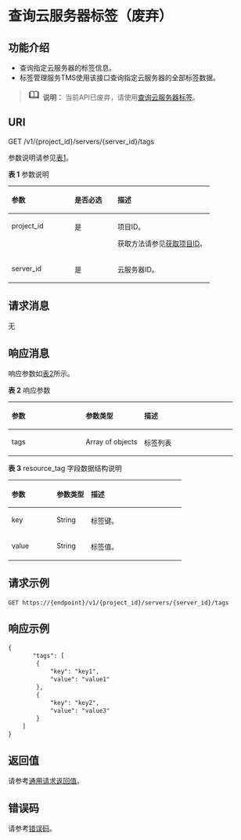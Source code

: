# 查询云服务器标签（废弃）<a name="ZH-CN_TOPIC_0096282703"></a>

## 功能介绍<a name="section192222559445"></a>

-   查询指定云服务器的标签信息。
-   标签管理服务TMS使用该接口查询指定云服务器的全部标签数据。

>![](public_sys-resources/icon-note.gif) **说明：** 
>当前API已废弃，请使用[查询云服务器标签](查询云服务器标签.md)。

## URI<a name="section222245513448"></a>

GET /v1/\{project\_id\}/servers/\{server\_id\}/tags

参数说明请参见[表1](#table431622145919)。

**表 1**  参数说明

<a name="table431622145919"></a>
<table><thead align="left"><tr id="row1331652135919"><th class="cellrowborder" valign="top" width="31.25%" id="mcps1.2.4.1.1"><p id="p7707213"><a name="p7707213"></a><a name="p7707213"></a>参数</p>
</th>
<th class="cellrowborder" valign="top" width="21.25%" id="mcps1.2.4.1.2"><p id="p20304554"><a name="p20304554"></a><a name="p20304554"></a>是否必选</p>
</th>
<th class="cellrowborder" valign="top" width="47.5%" id="mcps1.2.4.1.3"><p id="p34056167"><a name="p34056167"></a><a name="p34056167"></a>描述</p>
</th>
</tr>
</thead>
<tbody><tr id="row19316172118595"><td class="cellrowborder" valign="top" width="31.25%" headers="mcps1.2.4.1.1 "><p id="p1531602118592"><a name="p1531602118592"></a><a name="p1531602118592"></a>project_id</p>
</td>
<td class="cellrowborder" valign="top" width="21.25%" headers="mcps1.2.4.1.2 "><p id="p0316521195914"><a name="p0316521195914"></a><a name="p0316521195914"></a>是</p>
</td>
<td class="cellrowborder" valign="top" width="47.5%" headers="mcps1.2.4.1.3 "><p id="p37593705"><a name="p37593705"></a><a name="p37593705"></a>项目ID。</p>
<p id="p1180512217438"><a name="p1180512217438"></a><a name="p1180512217438"></a>获取方法请参见<a href="获取项目ID.md">获取项目ID</a>。</p>
</td>
</tr>
<tr id="row333372112590"><td class="cellrowborder" valign="top" width="31.25%" headers="mcps1.2.4.1.1 "><p id="p2333142117596"><a name="p2333142117596"></a><a name="p2333142117596"></a>server_id</p>
</td>
<td class="cellrowborder" valign="top" width="21.25%" headers="mcps1.2.4.1.2 "><p id="p13333152110598"><a name="p13333152110598"></a><a name="p13333152110598"></a>是</p>
</td>
<td class="cellrowborder" valign="top" width="47.5%" headers="mcps1.2.4.1.3 "><p id="p16333021165919"><a name="p16333021165919"></a><a name="p16333021165919"></a>云服务器ID。</p>
</td>
</tr>
</tbody>
</table>

## 请求消息<a name="section625475584419"></a>

无

## 响应消息<a name="section1825415515447"></a>

响应参数如[表2](#table725495518449)所示。

**表 2**  响应参数

<a name="table725495518449"></a>
<table><thead align="left"><tr id="row3363185511442"><th class="cellrowborder" valign="top" width="33%" id="mcps1.2.4.1.1"><p id="p15806308"><a name="p15806308"></a><a name="p15806308"></a>参数</p>
</th>
<th class="cellrowborder" valign="top" width="26%" id="mcps1.2.4.1.2"><p id="p21995508"><a name="p21995508"></a><a name="p21995508"></a>参数类型</p>
</th>
<th class="cellrowborder" valign="top" width="41%" id="mcps1.2.4.1.3"><p id="p36805753"><a name="p36805753"></a><a name="p36805753"></a>描述</p>
</th>
</tr>
</thead>
<tbody><tr id="row4363105574411"><td class="cellrowborder" valign="top" width="33%" headers="mcps1.2.4.1.1 "><p id="p73639556446"><a name="p73639556446"></a><a name="p73639556446"></a>tags</p>
</td>
<td class="cellrowborder" valign="top" width="26%" headers="mcps1.2.4.1.2 "><p id="p103634552442"><a name="p103634552442"></a><a name="p103634552442"></a>Array of objects</p>
</td>
<td class="cellrowborder" valign="top" width="41%" headers="mcps1.2.4.1.3 "><p id="p53631955194415"><a name="p53631955194415"></a><a name="p53631955194415"></a>标签列表</p>
</td>
</tr>
</tbody>
</table>

**表 3**  resource\_tag 字段数据结构说明

<a name="table109271241135919"></a>
<table><thead align="left"><tr id="row14941114111598"><th class="cellrowborder" valign="top" width="25.929999999999996%" id="mcps1.2.4.1.1"><p id="p1729465314372"><a name="p1729465314372"></a><a name="p1729465314372"></a>参数</p>
</th>
<th class="cellrowborder" valign="top" width="19.75%" id="mcps1.2.4.1.2"><p id="p14294105313378"><a name="p14294105313378"></a><a name="p14294105313378"></a>参数类型</p>
</th>
<th class="cellrowborder" valign="top" width="54.32%" id="mcps1.2.4.1.3"><p id="p6294105323712"><a name="p6294105323712"></a><a name="p6294105323712"></a>描述</p>
</th>
</tr>
</thead>
<tbody><tr id="row39411541145917"><td class="cellrowborder" valign="top" width="25.929999999999996%" headers="mcps1.2.4.1.1 "><p id="p69411241145914"><a name="p69411241145914"></a><a name="p69411241145914"></a>key</p>
</td>
<td class="cellrowborder" valign="top" width="19.75%" headers="mcps1.2.4.1.2 "><p id="p19419419593"><a name="p19419419593"></a><a name="p19419419593"></a>String</p>
</td>
<td class="cellrowborder" valign="top" width="54.32%" headers="mcps1.2.4.1.3 "><p id="p39411241195914"><a name="p39411241195914"></a><a name="p39411241195914"></a>标签键。</p>
</td>
</tr>
<tr id="row3941204116599"><td class="cellrowborder" valign="top" width="25.929999999999996%" headers="mcps1.2.4.1.1 "><p id="p69412416595"><a name="p69412416595"></a><a name="p69412416595"></a>value</p>
</td>
<td class="cellrowborder" valign="top" width="19.75%" headers="mcps1.2.4.1.2 "><p id="p119411341165912"><a name="p119411341165912"></a><a name="p119411341165912"></a>String</p>
</td>
<td class="cellrowborder" valign="top" width="54.32%" headers="mcps1.2.4.1.3 "><p id="p6941104116591"><a name="p6941104116591"></a><a name="p6941104116591"></a>标签值。</p>
</td>
</tr>
</tbody>
</table>

## 请求示例<a name="section869483985113"></a>

```
GET https://{endpoint}/v1/{project_id}/servers/{server_id}/tags
```

## 响应示例<a name="section3731945154014"></a>

```
{
       "tags": [
        {
            "key": "key1",
            "value": "value1"
        },
        {
            "key": "key2",
            "value": "value3"
        }
    ]
}
```

## 返回值<a name="zh-cn_topic_0092803065_zh-cn_topic_0020212692_section22960139"></a>

请参考[通用请求返回值](通用请求返回值.md)。

## 错误码<a name="zh-cn_topic_0092803065_zh-cn_topic_0067161469_zh-cn_topic_0057973179_section23611955"></a>

请参考[错误码](错误码.md)。

